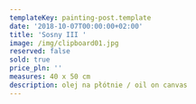 ```yaml
---
templateKey: painting-post.template
date: '2018-10-07T00:00:00+02:00'
title: 'Sosny III '
image: /img/clipboard01.jpg
reserved: false
sold: true
price_pln: ''
measures: 40 x 50 cm
description: olej na płótnie / oil on canvas
---
```


